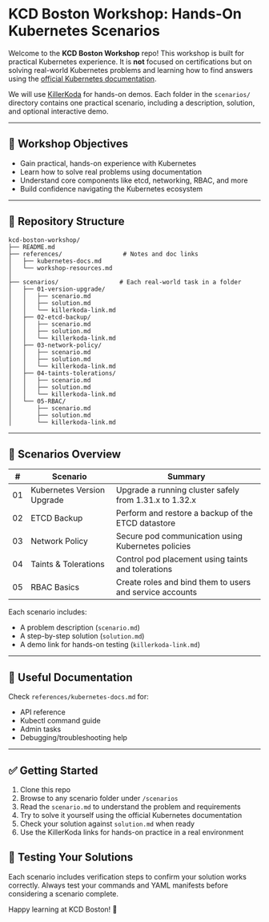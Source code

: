 # KCD Boston Workshop: Hands-On Kubernetes Scenarios

Welcome to the **KCD Boston Workshop** repo! This workshop is built for practical Kubernetes experience. It is **not** focused on certifications but on solving real-world Kubernetes problems and learning how to find answers using the [official Kubernetes documentation](https://kubernetes.io/docs/).

We will use [KillerKoda](https://killerkoda.com/) for hands-on demos. Each folder in the `scenarios/` directory contains one practical scenario, including a description, solution, and optional interactive demo.

---

## 🔧 Workshop Objectives

- Gain practical, hands-on experience with Kubernetes
- Learn how to solve real problems using documentation
- Understand core components like etcd, networking, RBAC, and more
- Build confidence navigating the Kubernetes ecosystem

---

## 📁 Repository Structure

```
kcd-boston-workshop/
├── README.md
├── references/                 # Notes and doc links
│   ├── kubernetes-docs.md
│   └── workshop-resources.md
│
├── scenarios/                 # Each real-world task in a folder
│   ├── 01-version-upgrade/
│   │   ├── scenario.md
│   │   ├── solution.md
│   │   └── killerkoda-link.md
│   ├── 02-etcd-backup/
│   │   ├── scenario.md
│   │   ├── solution.md
│   │   └── killerkoda-link.md
│   ├── 03-network-policy/
│   │   ├── scenario.md
│   │   ├── solution.md
│   │   └── killerkoda-link.md
│   ├── 04-taints-tolerations/
│   │   ├── scenario.md
│   │   ├── solution.md
│   │   └── killerkoda-link.md
│   └── 05-RBAC/
│       ├── scenario.md
│       ├── solution.md
│       └── killerkoda-link.md
```

---

## 🧪 Scenarios Overview

| #  | Scenario                | Summary                                              |
|----|-------------------------|------------------------------------------------------|
| 01 | Kubernetes Version Upgrade | Upgrade a running cluster safely from 1.31.x to 1.32.x |
| 02 | ETCD Backup             | Perform and restore a backup of the ETCD datastore  |
| 03 | Network Policy          | Secure pod communication using Kubernetes policies  |
| 04 | Taints & Tolerations    | Control pod placement using taints and tolerations |
| 05 | RBAC Basics             | Create roles and bind them to users and service accounts |

Each scenario includes:
- A problem description (`scenario.md`)
- A step-by-step solution (`solution.md`)
- A demo link for hands-on testing (`killerkoda-link.md`)

---

## 🔗 Useful Documentation

Check `references/kubernetes-docs.md` for:
- API reference
- Kubectl command guide
- Admin tasks
- Debugging/troubleshooting help

---

## ✅ Getting Started
1. Clone this repo
2. Browse to any scenario folder under `/scenarios`
3. Read the `scenario.md` to understand the problem and requirements
4. Try to solve it yourself using the official Kubernetes documentation
5. Check your solution against `solution.md` when ready
6. Use the KillerKoda links for hands-on practice in a real environment

## 🧪 Testing Your Solutions
Each scenario includes verification steps to confirm your solution works correctly. Always test your commands and YAML manifests before considering a scenario complete.

Happy learning at KCD Boston! 🎉
